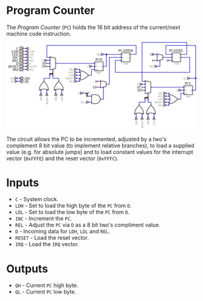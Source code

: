 # Program Counter

The *Program Counter* (`PC`) holds the 16 bit address of the current/next machine code instruction.

![Program Counter](pc.svg)

The circuit allows the PC to be incremented, adjusted by a two's complement 8 bit value (to implement relative branches), to load a supplied value (e.g. for absolute jumps) and to load constant values for the interrupt vector (`0xFFFE`) and the reset vector (`0xFFFC`).

# Inputs

* `C` - System clock.
* `LDH` - Set to load the high byte of the `PC` from `D`.
* `LDL` - Set to load the low byte of the `PC` from `D`.
* `INC` - Increment the `PC`.
* `REL` - Adjust the `PC` via `D` as a 8 bit two's compliment value.
* `D` - Incoming data for `LDH`, `LDL` and `REL`.
* `RESET` - Load the reset vector.
* `IRQ` - Load the `IRQ` vector.

# Outputs

* `QH` - Current `PC` high byte.
* `QL` - Current `PC` low byte.



